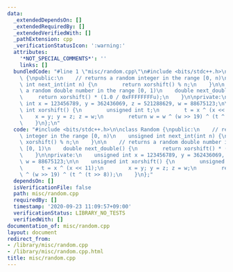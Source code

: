 ```yaml
---
data:
  _extendedDependsOn: []
  _extendedRequiredBy: []
  _extendedVerifiedWith: []
  _pathExtension: cpp
  _verificationStatusIcon: ':warning:'
  attributes:
    '*NOT_SPECIAL_COMMENTS*': ''
    links: []
  bundledCode: "#line 1 \"misc/random.cpp\"\n#include <bits/stdc++.h>\n\nclass Random\
    \ {\npublic:\n    // returns a random integer in the range [0, n)\n    unsigned\
    \ int next_int(int n) {\n        return xorshift() % n;\n    }\n\n    // returns\
    \ a random double number in the range [0, 1)\n    double next_double() {\n   \
    \     return xorshift() * (1.0 / 0xFFFFFFFFu);\n    }\n\nprivate:\n    unsigned\
    \ int x = 123456789, y = 362436069, z = 521288629, w = 88675123;\n\n    unsigned\
    \ int xorshift() {\n        unsigned int t;\n        t = x ^ (x << 11);\n    \
    \    x = y; y = z; z = w;\n        return w = w ^ (w >> 19) ^ (t ^ (t >> 8));\n\
    \    }\n};\n"
  code: "#include <bits/stdc++.h>\n\nclass Random {\npublic:\n    // returns a random\
    \ integer in the range [0, n)\n    unsigned int next_int(int n) {\n        return\
    \ xorshift() % n;\n    }\n\n    // returns a random double number in the range\
    \ [0, 1)\n    double next_double() {\n        return xorshift() * (1.0 / 0xFFFFFFFFu);\n\
    \    }\n\nprivate:\n    unsigned int x = 123456789, y = 362436069, z = 521288629,\
    \ w = 88675123;\n\n    unsigned int xorshift() {\n        unsigned int t;\n  \
    \      t = x ^ (x << 11);\n        x = y; y = z; z = w;\n        return w = w\
    \ ^ (w >> 19) ^ (t ^ (t >> 8));\n    }\n};"
  dependsOn: []
  isVerificationFile: false
  path: misc/random.cpp
  requiredBy: []
  timestamp: '2020-09-23 11:09:57+09:00'
  verificationStatus: LIBRARY_NO_TESTS
  verifiedWith: []
documentation_of: misc/random.cpp
layout: document
redirect_from:
- /library/misc/random.cpp
- /library/misc/random.cpp.html
title: misc/random.cpp
---
```

